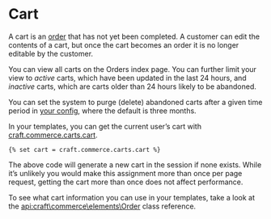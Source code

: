# Cart

A cart is an [order](orders.md) that has not yet been completed. A customer can edit the contents of a cart,
but once the cart becomes an order it is no longer editable by the customer.

You can view all carts on the Orders index page. You can further limit your view to _active_ carts, which have been updated in the last 24 hours, and _inactive_ carts, which are carts older than 24 hours likely to be abandoned.

You can set the system to purge (delete) abandoned carts after a given time period in [your config](configuration.md),
where the default is three months.

In your templates, you can get the current user’s cart with [craft.commerce.carts.cart](craft-commerce-carts-cart.md).

```twig
{% set cart = craft.commerce.carts.cart %}
```

The above code will generate a new cart in the session if none exists. While it’s unlikely you would make this assignment more than once per page request, getting the cart more than once does not affect performance.

To see what cart information you can use in your templates, take a look at the <api:craft\commerce\elements\Order> class reference.
